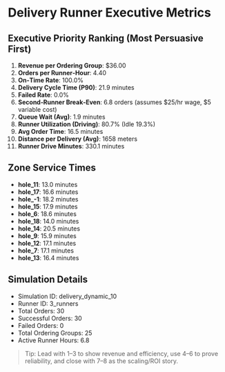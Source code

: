 # Delivery Runner Executive Metrics

## Executive Priority Ranking (Most Persuasive First)
1. **Revenue per Ordering Group**: $36.00
2. **Orders per Runner‑Hour**: 4.40
3. **On‑Time Rate**: 100.0%
4. **Delivery Cycle Time (P90)**: 21.9 minutes
5. **Failed Rate**: 0.0%
6. **Second‑Runner Break‑Even**: 6.8 orders (assumes $25/hr wage, $5 variable cost)
7. **Queue Wait (Avg)**: 1.9 minutes
8. **Runner Utilization (Driving)**: 80.7% (Idle 19.3%)
9. **Avg Order Time**: 16.5 minutes
10. **Distance per Delivery (Avg)**: 1658 meters
11. **Runner Drive Minutes**: 330.1 minutes

## Zone Service Times
- **hole_11**: 13.0 minutes
- **hole_17**: 16.6 minutes
- **hole_-1**: 18.2 minutes
- **hole_15**: 17.9 minutes
- **hole_6**: 18.6 minutes
- **hole_18**: 14.0 minutes
- **hole_14**: 20.5 minutes
- **hole_9**: 15.9 minutes
- **hole_12**: 17.1 minutes
- **hole_7**: 17.1 minutes
- **hole_13**: 16.4 minutes


## Simulation Details
- Simulation ID: delivery_dynamic_10
- Runner ID: 3_runners
- Total Orders: 30
- Successful Orders: 30
- Failed Orders: 0
- Total Ordering Groups: 25
- Active Runner Hours: 6.8

> Tip: Lead with 1–3 to show revenue and efficiency, use 4–6 to prove reliability, and close with 7–8 as the scaling/ROI story.
